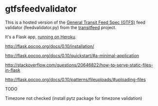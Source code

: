 # gtfsfeedvalidator

This is a hosted version of the [General Transit Feed Spec (GTFS)](https://developers.google.com/transit/gtfs/) feed validator (feedvalidator.py) from the [transitfeed](https://github.com/google/transitfeed/wiki) project.

It's a Flask app, [running on Heroku](https://devcenter.heroku.com/articles/getting-started-with-python-o).

http://flask.pocoo.org/docs/0.10/installation/

http://flask.pocoo.org/docs/0.10/quickstart/#a-minimal-application

http://stackoverflow.com/questions/20646822/how-to-serve-static-files-in-flask

http://flask.pocoo.org/docs/0.10/patterns/fileuploads/#uploading-files

TODO

Timezone not checked (install pytz package for timezone validation)
